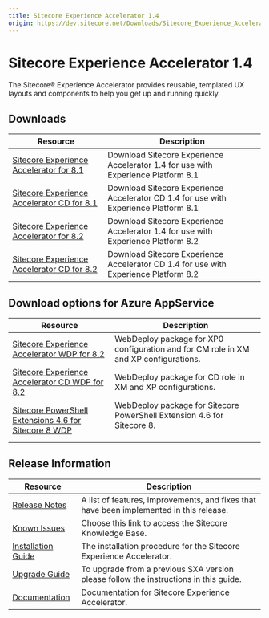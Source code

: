 ```yaml
---
title: Sitecore Experience Accelerator 1.4
origin: https://dev.sitecore.net/Downloads/Sitecore_Experience_Accelerator/14/Sitecore_Experience_Accelerator_14_Initial_Release.aspx
---
```


# Sitecore Experience Accelerator 1.4

The Sitecore® Experience Accelerator provides reusable, templated UX layouts and components to help you get up and running quickly.

## Downloads

 | Resource | Description |
 | --- | --- |
 | [Sitecore Experience Accelerator for 8.1](https://sitecoredev.azureedge.net/~/media/5F5483DFFC3640739CC5ED6A3048D3B8.ashx?date=20170623T174406) | Download Sitecore Experience Accelerator 1.4 for use with Experience Platform 8.1 |
 | [Sitecore Experience Accelerator CD for 8.1](https://sitecoredev.azureedge.net/~/media/3DF42C14C733495F875160117B8D1567.ashx?date=20170623T174441) | Download Sitecore Experience Accelerator CD 1.4 for use with Experience Platform 8.1 |
 | [Sitecore Experience Accelerator for 8.2](https://sitecoredev.azureedge.net/~/media/60F5152BFE644B20A2D87E657294F4C0.ashx?date=20170623T172241) | Download Sitecore Experience Accelerator 1.4 for use with Experience Platform 8.2 |
 | [Sitecore Experience Accelerator CD for 8.2](https://sitecoredev.azureedge.net/~/media/DAC11229A816466986725638BBFC79AE.ashx?date=20170623T171926) | Download Sitecore Experience Accelerator CD 1.4 for use with Experience Platform 8.2 |

## Download options for Azure AppService

 | Resource | Description |
 | --- | --- |
 | [Sitecore Experience Accelerator WDP for 8.2](https://sitecoredev.azureedge.net/~/media/52C18AB8737D4B46B1B4B84185DF3DF9.ashx?date=20171023T094735) | WebDeploy package for XP0 configuration and for CM role in XM and XP configurations.  <br /> |
 | [Sitecore Experience Accelerator CD WDP for 8.2](https://sitecoredev.azureedge.net/~/media/45A65E8A61F641289ACE0C530A2ED22A.ashx?date=20171023T094246) | WebDeploy package for CD role in XM and XP configurations.  <br /> |
 | [Sitecore PowerShell Extensions 4.6 for Sitecore 8 WDP](https://sitecoredev.azureedge.net/~/media/BDF3BA14F40B4BC5BE787D23A2B31292.ashx?date=20170818T160118) | WebDeploy package for Sitecore PowerShell Extension 4.6 for Sitecore 8.  <br /><br /> |

## Release Information

 | Resource | Description |
 | --- | --- |
 | [Release Notes](/downloads/Sitecore%20Experience%20Accelerator/14/Sitecore%20Experience%20Accelerator%2014%20Initial%20Release/Release%20Notes) | A list of features, improvements, and fixes that have been implemented in this release. |
 | [Known Issues](https://kb.sitecore.net/articles/196733) | Choose this link to access the Sitecore Knowledge Base. |
 | [Installation Guide](https://sitecoredev.azureedge.net/~/media/85CEF21B87FF4A05A36AF3D620CB59EF.ashx?date=20170623T105012) | The installation procedure for the Sitecore Experience Accelerator. |
 | [Upgrade Guide](https://sitecoredev.azureedge.net/~/media/F67FE1B20D3A4FDC920EB56EA68D29C2.ashx?date=20170623T131952) | To upgrade from a previous SXA version please follow the instructions in this guide. |
 | [Documentation](https://doc.sitecore.net:443/en/Products/Sitecore%20Experience%20Accelerator) | Documentation for Sitecore Experience Accelerator. |